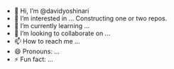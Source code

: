 - 👋 Hi, I’m @davidyoshinari
- 👀 I’m interested in ... Constructing one or two repos.
- 🌱 I’m currently learning ...
- 💞️ I’m looking to collaborate on ...
- 📫 How to reach me ...
- 😄 Pronouns: ...
- ⚡ Fun fact: ...

<!---
davidyoshinari/davidyoshinari is a ✨ special ✨ repository because its `README.md` (this file) appears on your GitHub profile.
You can click the Preview link to take a look at your changes.
--->
